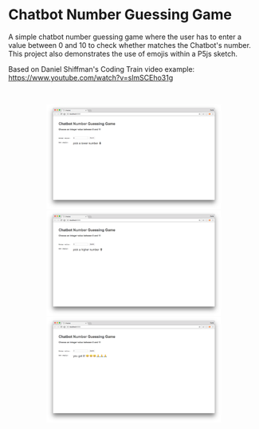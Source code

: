 # Chatbot Number Guessing Game #

A simple chatbot number guessing game where the user has to enter a value between 0 and 10 to check whether matches the Chatbot's number. This project also demonstrates the use of emojis within a P5js sketch.


Based on Daniel Shiffman's Coding Train video example:
https://www.youtube.com/watch?v=slmSCEho31g

</br>
<p align="center">
  <img src="images/screenShot-01.png" width="350px"/>
  <img src="images/screenShot-02.png" width="350px"/>
  <img src="images/screenShot-03.png" width="350px"/>
</p>
